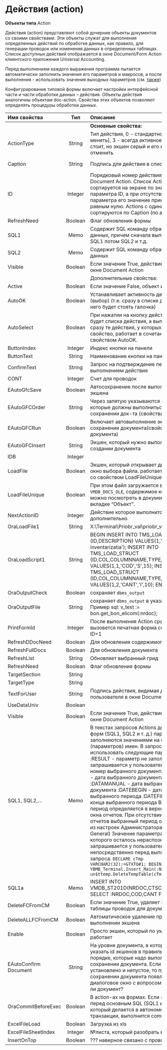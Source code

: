 # Действия \(action\)

**Объекты типа** Action

Действия \(action\) представляют собой дочерние объекты документов со своими свойствами. Эти объекты служат для выполнения определенных действий по обработке данных, как правило, для генерации проводок или изменения данных в определенных таблицах. Список доступных действий отображается в окне Document/Form Action клиентского приложения Universal Accounting.

Перед выполнением каждого выражения программа пытается автоматически заполнить значения его параметров и макросов, а после выполнения - использовать значения выходных параметров \(см. [также](https://bsoft.gitbook.io/wiki/razrabotka/obekty-oracle/parametry-i-makrosy-sql-zaprosov)\)

Конфигурирование типовой формы включает настройки интерфейсной части и части обработки данных – действия. Объекты действия аналогичны объектам doc-action. Свойства этих объектов позволяют определять процедуры обработки данных.

| **Имя свойства** | **Тип** | **Описание** | **Значение для примера** |
| :--- | :---: | :--- | :--- |
|  |  | **Основные свойства:** |  |
| ActionType | String | Тип действия,   0 - стандартное \(можно менять\),    3 - всегда активное.   Галочка стоит, но экшен серый   и его нельзя отменить | 0 |
| Caption | String | Подпись для действия в списке действий | Просто действие \(со всеми параметрами\) |
| ID | Integer | Порядковый номер действия в окне   Document Action.  Список Actions формы   сортируется на экране по значению   параметра ID, а при отсутствии этого   параметра его значение принимается   равным нулю. Actions с одинаковым ID   сортируются по Caption \(по алфавиту\) | 1 |
| RefreshNeed | Boolean | Флаг обновления формы | false |
| SQL1 | Memo | Содержит SQL команду обработки данных,   причем сначала выполниться SQL1 потом SQL2 и т.д. |  |
| SQL2 | Memo | Содержит SQL команду обработки данных |  |
| Visible | Boolean | Если значение True, действие доступно в   окне Document Action | true |
|  |  | Дополнительные свойства: |  |
| Active | Boolean | Если значение False, объект игнорируется | true |
| AutoOK | Boolean | Устанавливает активность действия \(выбор\)   \(т.е. сразу в списке действий, у него   будет стоять галочка\) | true |
| AutoSelect | Boolean | При нажатии на кнопку действия, не будет   списка действия,  а выполняться сразу те действия,   у которых активно это свойство,  работает в   сочетание со свойством AutoOK. | true |
| ButtonIndex | Integer | Индекс кнопки на панели | 1 |
| ButtonText | String | Наименование кнопки на панели | \[Генерировать проводки\] |
| ConfirmText | String | Запрос на подтверждение перед   выполнением действия | Generam formulele contabile? Сформировать проводки? |
| CONT | Integer | Cчет для проводок | 2111 |
| EAutoGfcSave | Boolean | Автосохранение после выполнения экшена | true |
| EAutoGFCOrder | String | Через запятую указываются экшены, которые   должны выполниться при   сохранении док-та \(свойства документа\) | 0 |
| EAutoGFCRun | Boolean | Включает автовыполнение экшенов про сохранении документа\(свойства документа\) | true |
| EAutoGFCInsert | String | Экшен, который нужно выполнить  при   создании документа | 5 |
| IDB | Integer |  |  |
| LoadFile | Boolean | Экшен, который открывает диалоговое   окно выбора файла. работает  в сочетание   со свойством LoadFileUnique. | true |
| LoadFileUnique | Boolean | При этом файл загружается в таблицу   `VMDB_DOCS_OLE`,  содержимое которой   можно посмотреть в документе на вкладке “Объект”. | true |
| NextActionID | Integer | Действие которое выполнится дополнительно | 1 |
| OraLoadFile1 | String | X:\Terminal\Priobr\_val\priobr\_val.txt |  |
| OraLoadScript1 | String | BEGIN   INSERT INTO TMS\_LOAD\_INFO   \(ID,DESCRIPTION\) VALUES\(1,'Strih-cod inventarizatia'\);   INSERT INTO TMS\_LOAD\_STRUCT   \(ID,COL,COLUMNNAME,TYPE,PREC\)   VALUES\(1,1,'COD','S',15\);  INSERT INTO TMS\_LOAD\_STRUCT  \(ID,COL,COLUMNNAME,TYPE,PREC\)   VALUES\(1,2,'CANT','I',10\);   END; |  |
| OraOutputCheck | Boolean | сохраняет `dbms_output` | true |
| OraOutputFile | String | сохраняет `dbms_output` в указанный файл.   Пример sql: v\_text := bon.get\_bon\_elicom\(:nrdoc\); | Z:\check.inp |
| PrintFormId | Integer | После выполнения Action сразу вызовется   печатная форма со свойством ID=1 | 1 |
| RefreshDDocNeed | Boolean | Для обновления содержимого документа | true |
| RefreshFullDocs | Boolean | Для обновления документа | true |
| RefreshList | String | Обновляет выбранный грид | sq01 |
| RefreshNeed | Boolean | Флаг обновления формы |  |
| TargetSection | String |  |  |
| TargetType | String |  |  |
| TextForUser | String | Подпись действия, видимая для пользователя   в окне Document Action |  |
| UseDataUniv | Boolean |  |  |
| Visible | Boolean | Если значение True, действие доступно   в окне Document Action | true |
| SQL1, SQL2,… | Memo | В текстах запросов Actions документов и   форм \(SQL1, SQL2 и т. д.\)   параметры заполняются значениями   на основании их \(параметров\) имен.   В запросах можно использовать следующие параметры: :RESULT - параметр не заполняется и не запрашивается у пользователя :NRDOC - номер выбранного документа :DATADOC - дата выбранного документа :DATAMANUAL - дата выбранного документа :DATEBEGIN - дата начала выбранного периода :DATEFINAL - дата конца выбранного периода  Выбранный период определяется в верхней части окна отчетов. При отсутствии окна отчетов выбранный период  определяется из настроек Администратора  \(секция General\) Значение параметра, имя которого осталось нераспознанным, запрашивается у пользователя непосредственно перед выполнением запроса. `DECLARE cTmp VARCHAR2(32):=&TXTQ#1; BEGIN YBMB_Terminal.Insert_Main(:NRDOC,cTmp,2); un$ttemp.DeleteTempTable(cTmp); END;` | Экшн, который выполняет  скрипт Настроено действие  "Экспорт заявки в EDI"  Его имя секции -  ZAIAVAKA\_POSU.MAKE\_XML Его SQL1 :begin ylnl\_edi\_order\_xml\(:order\); :batch:= 'move \oravirt\dpdump\order-':order'.xml' ' X:\EDI\ExiteSync\outbox\'chr\(13\)chr\(10\) 'X:'chr\(13\)chr\(10\) 'cd \EDI\ExiteSync\'chr\(13\)chr\(10\) 'main.bat';  end; / _order=field\_fmFS1c\_sq01\_NRDOC_ / |
| SQL1a | Memo | INSERT INTO VMDB\_ST201D\(NRDOC,CTSC,CANT\)   SELECT :NRDOC,COD,CANT FROM &TXT\#1 | Пример из дока \(48109\) Импорт |
| DeleteFCFromCM | Boolean | Если значение True, удаляет записи из   таблицы проводок для документа | true |
| DeleteALLFCFromCM | Boolean | Автоматическое удаление проводок при   выполнении экшена | true |
| Enable | Boolean | Просто экшен, который по умолчанию работает | true |
| EAutoConfirm<br>Document | String | На уровне документа, в котором   можно указать id экшенов в правильном   порядке, которые надо выполнять при   сохранении документа. Если это свойство   установлено и непустое, то при сохранении   документа появляется диалоговое окно с   вопросом: Утвердить ли документ? |  |
| OraCommitBeforeExec | Boolean | В action-ах на формах. Если =true, то перед   основным SQL \(SQL1 и т.п.\), который делается   в автономной транзакции, выполнится commit. | true |
| ExcelFileLoad | Boolean | Загрузка из xls | true |
| ExcelFileSheetIndex | Integer | №листа, который разобрать в таблицу | 5 |
| InsertOnTop | Boolean | ??? наверное связано с проводками | false |

